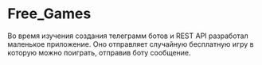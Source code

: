 # Free_Games
Во время изучения создания телеграмм ботов и REST API разработал маленькое приложение. Оно отправляет случайную бесплатную игру в которую можно поиграть, отправив боту сообщение.

